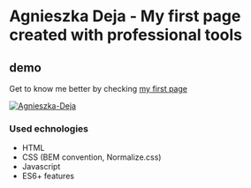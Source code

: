 # Agnieszka Deja - My first page created with professional tools

## demo
Get to know me better by checking [my first page](https://agnieszkadeja.github.io/homepage/)

<a href='https://postimg.cc/YhSpTgJ2' target='_blank'><img src='https://i.postimg.cc/YhSpTgJ2/Agnieszka-Deja.jpg' border='0' alt='Agnieszka-Deja'/></a>

### Used echnologies
- HTML
- CSS (BEM convention, Normalize.css)
- Javascript
- ES6+ features
